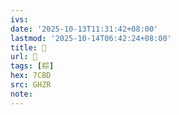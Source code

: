 ```yaml
---
ivs:
date: '2025-10-13T11:31:42+08:00'
lastmod: '2025-10-14T06:42:24+08:00'
title: 󰪘
url: 󰪘
tags: [粽]
hex: 7CBD
src: GHZR
note:
---
```

